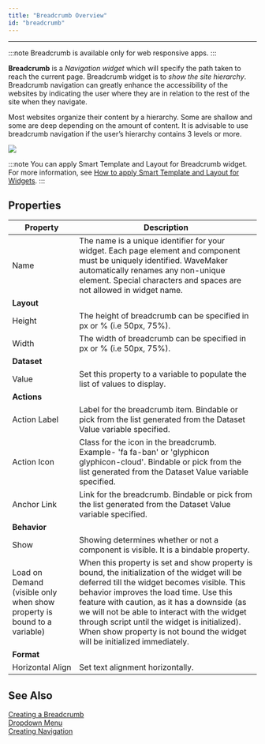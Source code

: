 ```yaml
---
title: "Breadcrumb Overview"
id: "breadcrumb"
---
```

---

:::note
Breadcrumb is available only for web responsive apps.
:::

**Breadcrumb** is a _Navigation widget_ which will specify the path taken to reach the current page. Breadcrumb widget is to _show the site hierarchy_. Breadcrumb navigation can greatly enhance the accessibility of the websites by indicating the user where they are in relation to the rest of the site when they navigate.

Most websites organize their content by a hierarchy. Some are shallow and some are deep depending on the amount of content. It is advisable to use breadcrumb navigation if the user’s hierarchy contains 3 levels or more.

[![](/learn/assets/bc_run2.png)](/learn/assets/bc_run2.png)

:::note
You can apply Smart Template and Layout for Breadcrumb widget. For more information, see [How to apply Smart Template and Layout for Widgets](/learn/how-tos/widget-template-layout).
:::

## Properties

| **Property** | **Description** |
| --- | --- |
| Name | The name is a unique identifier for your widget. Each page element and component must be uniquely identified. WaveMaker automatically renames any non-unique element. Special characters and spaces are not allowed in widget name. |
| **Layout** |
| Height | The height of breadcrumb can be specified in px or % (i.e 50px, 75%). |
| Width | The width of breadcrumb can be specified in px or % (i.e 50px, 75%). |
| **Dataset** |
| Value | Set this property to a variable to populate the list of values to display. |
| **Actions** |
| Action Label | Label for the breadcrumb item. Bindable or pick from the list generated from the Dataset Value variable specified. |
| Action Icon | Class for the icon in the breadcrumb. Example- 'fa fa-ban' or 'glyphicon glyphicon-cloud'. Bindable or pick from the list generated from the Dataset Value variable specified. |
| Anchor Link | Link for the breadcrumb. Bindable or pick from the list generated from the Dataset Value variable specified. |
| **Behavior** |
| Show | Showing determines whether or not a component is visible. It is a bindable property. |
| Load on Demand (visible only when show property is bound to a variable) | When this property is set and show property is bound, the initialization of the widget will be deferred till the widget becomes visible. This behavior improves the load time. Use this feature with caution, as it has a downside (as we will not be able to interact with the widget through script until the widget is initialized). When show property is not bound the widget will be initialized immediately. |
| **Format** |
| Horizontal Align | Set text alignment horizontally. |

## See Also

[Creating a Breadcrumb](/learn/app-development/widgets/navigation/breadcrumb-use-cases/)  
[Dropdown Menu](/learn/app-development/widgets/navigation/dropdown-menu/)  
[Creating Navigation](/learn/app-development/widgets/navigation/nav-basic-usage)  
